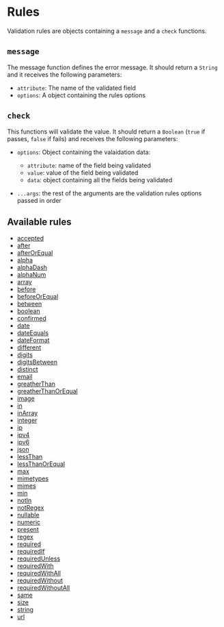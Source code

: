 # Rules

Validation rules are objects containing a `message` and a `check` functions.

## `message`

The message function defines the error message. It should return a `String` and it receives the following parameters:

- `attribute`: The name of the validated field
- `options`: A object containing the rules options

## `check`

This functions will validate the value. It should return a `Boolean` (`true` if passes, `false` if fails) and receives the following parameters:

- `options`: Object containing the valaidation data:

  - `attribute`: name of the field being validated
  - `value`: value of the field being validated
  - `data`: object containing all the fields being validated

- `...args`: the rest of the arguments are the validation rules options passed in order

## Available rules

- [accepted](/rules/accepted/README.md)
- [after](/rules/after/README.md)
- [afterOrEqual](/rules/afterOrEqual/README.md)
- [alpha](/rules/alpha/README.md)
- [alphaDash](/rules/alphaDash/README.md)
- [alphaNum](/rules/alphaNum/README.md)
- [array](/rules/array/README.md)
- [before](/rules/before/README.md)
- [beforeOrEqual](/rules/beforeOrEqual/README.md)
- [between](/rules/between/README.md)
- [boolean](/rules/boolean/README.md)
- [confirmed](/rules/confirmed/README.md)
- [date](/rules/date/README.md)
- [dateEquals](/rules/dateEquals/README.md)
- [dateFormat](/rules/dateFormat/README.md)
- [different](/rules/different/README.md)
- [digits](/rules/digits/README.md)
- [digitsBetween](/rules/digitsBetween/README.md)
- [distinct](/rules/distinct/README.md)
- [email](/rules/email/README.md)
- [greatherThan](/rules/greatherThan/README.md)
- [greatherThanOrEqual](/rules/greatherThanOrEqual/README.md)
- [image](/rules/image/README.md)
- [in](/rules/in/README.md)
- [inArray](/rules/inArray/README.md)
- [integer](/rules/integer/README.md)
- [ip](/rules/ip/README.md)
- [ipv4](/rules/ipv4/README.md)
- [ipv6](/rules/ipv6/README.md)
- [json](/rules/json/README.md)
- [lessThan](/rules/lessThan/README.md)
- [lessThanOrEqual](/rules/lessThanOrEqual/README.md)
- [max](/rules/max/README.md)
- [mimetypes](/rules/mimetypes/README.md)
- [mimes](/rules/mimes/README.md)
- [min](/rules/min/README.md)
- [notIn](/rules/notIn/README.md)
- [notRegex](/rules/notRegex/README.md)
- [nullable](/rules/nullable/README.md)
- [numeric](/rules/numeric/README.md)
- [present](/rules/present/README.md)
- [regex](/rules/regex/README.md)
- [required](/rules/required/README.md)
- [requiredIf](/rules/requiredIf/README.md)
- [requiredUnless](/rules/requiredUnless/README.md)
- [requiredWith](/rules/requiredWith/README.md)
- [requiredWithAll](/rules/requiredWithAll/README.md)
- [requiredWithout](/rules/requiredWithout/README.md)
- [requiredWithoutAll](/rules/requiredWithoutAll/README.md)
- [same](/rules/same/README.md)
- [size](/rules/size/README.md)
- [string](/rules/string/README.md)
- [url](/rules/url/README.md)

